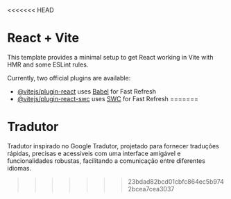 <<<<<<< HEAD
# React + Vite

This template provides a minimal setup to get React working in Vite with HMR and some ESLint rules.

Currently, two official plugins are available:

- [@vitejs/plugin-react](https://github.com/vitejs/vite-plugin-react/blob/main/packages/plugin-react/README.md) uses [Babel](https://babeljs.io/) for Fast Refresh
- [@vitejs/plugin-react-swc](https://github.com/vitejs/vite-plugin-react-swc) uses [SWC](https://swc.rs/) for Fast Refresh
=======
# Tradutor
Tradutor inspirado no Google Tradutor, projetado para fornecer traduções rápidas, precisas e acessíveis com uma interface amigável e funcionalidades robustas, facilitando a comunicação entre diferentes idiomas.
>>>>>>> 23bdad82bcd01cbfc864ec5b9742bcea7cea3037

